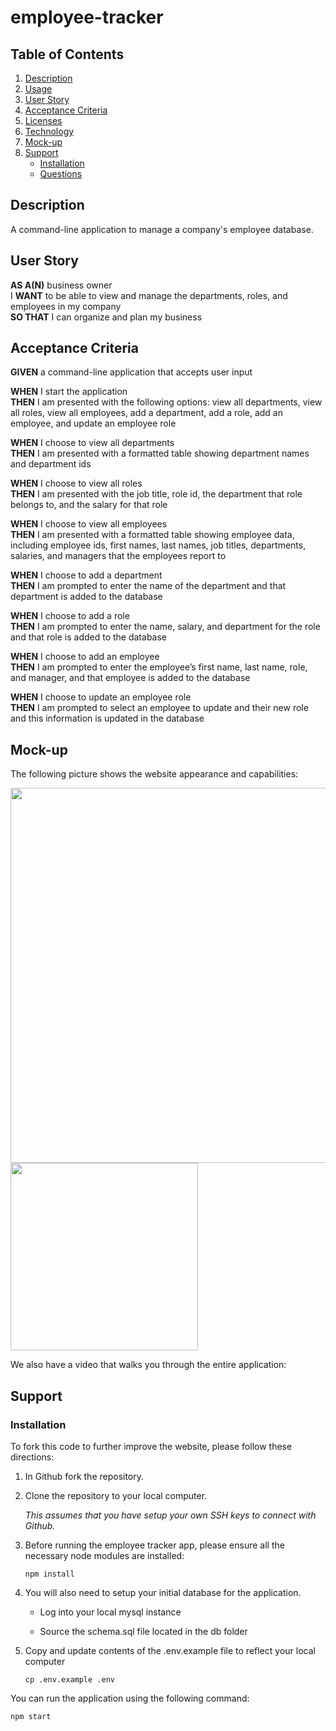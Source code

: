 # employee-tracker

## Table of Contents

1. [Description](#description)
1. [Usage](#usage)
1. [User Story](#user-story)
1. [Acceptance Criteria](#acceptance-criteria)
1. [Licenses](#licenses)
1. [Technology](#technology)
1. [Mock-up](#mock-up)
1. [Support](#support)
   - [Installation](#installation)
   - [Questions](#questions)

## Description
A command-line application to manage a company's employee database.


## User Story
**AS A(N)** business owner<br>
I **WANT** to be able to view and manage the departments, roles, and employees in my company<br>
**SO THAT** I can organize and plan my business


## Acceptance Criteria
**GIVEN** a command-line application that accepts user input

**WHEN** I start the application<br>
**THEN** I am presented with the following options: view all departments, view all roles, view all employees, add a department, add a role, add an employee, and update an employee role

**WHEN** I choose to view all departments<br>
**THEN** I am presented with a formatted table showing department names and department ids

**WHEN** I choose to view all roles<br>
**THEN** I am presented with the job title, role id, the department that role belongs to, and the salary for that role

**WHEN** I choose to view all employees<br>
**THEN** I am presented with a formatted table showing employee data, including employee ids, first names, last names, job titles, departments, salaries, and managers that the employees report to

**WHEN** I choose to add a department<br>
**THEN** I am prompted to enter the name of the department and that department is added to the database

**WHEN** I choose to add a role<br>
**THEN** I am prompted to enter the name, salary, and department for the role and that role is added to the database

**WHEN** I choose to add an employee<br>
**THEN** I am prompted to enter the employee’s first name, last name, role, and manager, and that employee is added to the database

**WHEN** I choose to update an employee role<br>
**THEN** I am prompted to select an employee to update and their new role and this information is updated in the database 



## Mock-up
The following picture shows the website appearance and capabilities:

<img src="./assets/images/screenshots/mockup.gif" width="600"><br>
<img src="./assets/images/screenshots/screenshot01.png" width="300">

We also have a video that walks you through the entire application:

## Support
### Installation
To fork this code to further improve the website, please follow these directions:

1. In Github fork the repository.
1. Clone the repository to your local computer.

      _This assumes that you have setup your own SSH keys to connect with Github._

3. Before running the employee tracker app, please ensure all the necessary node modules are installed:

      ```
      npm install
      ```

4. You will also need to setup your initial database for the application.

   - Log into your local mysql instance

   - Source the schema.sql file located in the db folder

5. Copy and update contents of the .env.example file to reflect your local computer

      ```
      cp .env.example .env
      ```

You can run the application using the following command:
      
```
npm start
```

